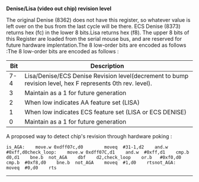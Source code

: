 **Denise/Lisa (video out chip) revision level**

The original Denise (8362) does not have this register, so whatever value is left over on the bus from the last cycle will be there. ECS Denise (8373) returns hex (fc) in the lower 8 bits.Lisa returns hex (f8). The upper 8 bits of this Register are loaded from the serial mouse bus, and are reserved for future hardware implentation.The 8 low-order bits are encoded as follows :The 8 low-order bits are encoded as follows :

| Bit| Description  |
|---|---  |
|7-4| Lisa/Denise/ECS Denise Revision level(decrement to bump revision level, hex F represents 0th rev. level).  |
|3| Maintain as a 1 for future generation  |
|2| When low indicates AA feature set (LISA)  |
|1| When low indicates ECS feature set (LISA or ECS DENISE)  |
|0| Maintain as a 1 for future generation|

A proposed way to detect chip's revision through hardware poking :  
      
    
    is_AGA:    move.w 0xdff07c,d0        moveq  #31-1,d2    and.w  #0xff,d0check_loop:    move.w 0xdff07C,d1    and.w  #0xff,d1    cmp.b  d0,d1    bne.b  not_AGA    dbf    d2,check_loop    or.b   #0xf0,d0    cmp.b  #0xf8,d0    bne.b  not_AGA    moveq  #1,d0    rtsnot_AGA:    moveq  #0,d0    rts  
  
---

